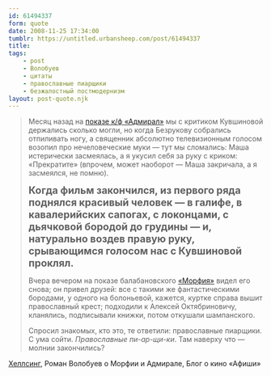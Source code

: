 ```yaml
---
id: 61494337
form: quote
date: 2008-11-25 17:34:00
tumblr: https://untitled.urbansheep.com/post/61494337
title: 
tags:
    - post
    - Волобуев
    - цитаты
    - православные пиарщики
    - безжалостный постмодернизм
layout: post-quote.njk
---
```


<blockquote>
<p>Месяц назад на <a href="http://www.afisha.ru/blogcomments/2830/">показе к/ф «Адмирал»</a> мы с критиком Кувшиновой держались сколько могли, но когда Безрукову собрались отпиливать ногу, а священник абсолютно телевизионным голосом возопил про нечеловеческие муки — тут мы сломались: Маша истерически засмеялась, а я укусил себя за руку с криком: «Прекратите» (впрочем, может наоборот — Маша закричала, а я засмеялся, не помню).</p>

<p><strong style="font-size:1.4em;">Когда фильм закончился, из первого ряда поднялся красивый человек — в галифе, в кавалерийских сапогах, с локонцами, с дьячковой бородой до грудины — и, натурально воздев правую руку, срывающимся голосом нас с Кувшиновой проклял.</strong></p>

<p>Вчера вечером на показе балабановского <a href="http://www.afisha.ru/movie/191449/">«Морфия»</a> видел его снова; он привел друзей: все с такими же фантастическими бородами, у одного на болоньевой, кажется, куртке справа вышит православный крест; подходили к Алексей Октябриновичу, кланялись, подписывали книжки, потом откушали шампанского.</p>

<p>Спросил знакомых, кто это, те ответили: православные пиарщики. С ума сойти. <em>Православные пи-ар-щи-ки</em>. Там наверху что — молнии закончились?</p>
</blockquote>

<a href="http://www.afisha.ru/blogcomments/3034/">Хеллсинг</a>, Роман Волобуев о Морфии и Адмирале, Блог о кино «Афиши»
